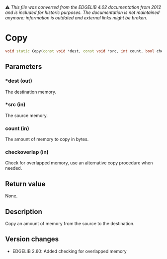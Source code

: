 :warning: _This file was converted from the EDGELIB 4.02 documentation from 2012 and is included for historic purposes. The documentation is not maintained anymore: information is outdated and external links might be broken._

# Copy


```c++
void static Copy(const void *dest, const void *src, int count, bool checkoverlap = true)
```

## Parameters
### *dest (out)
The destination memory.

### *src (in)
The source memory.

### count (in)
The amount of memory to copy in bytes.

### checkoverlap (in)
Check for overlapped memory, use an alternative copy procedure when needed.

## Return value
None.

## Description
Copy an amount of memory from the source to the destination.

## Version changes
- EDGELIB 2.60: Added checking for overlapped memory

